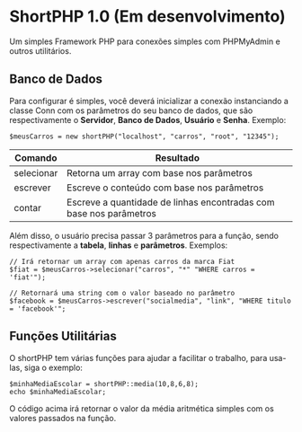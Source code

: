 # ShortPHP 1.0 (Em desenvolvimento)
Um simples Framework PHP para conexões simples com PHPMyAdmin e outros utilitários.

## Banco de Dados
Para configurar é simples, você deverá inicializar a conexão instanciando a classe Conn com os parâmetros do seu banco de dados, que são respectivamente o **Servidor**, **Banco de Dados**, **Usuário** e **Senha**.
Exemplo:

    $meusCarros = new shortPHP("localhost", "carros", "root", "12345");

|Comando| Resultado |
|--|--|
| selecionar | Retorna um array com base nos parâmetros |
| escrever| Escreve o conteúdo com base nos parâmetros |
| contar| Escreve a quantidade de linhas encontradas com base nos parâmetros |

Além disso, o usuário precisa passar 3 parâmetros para a função, sendo respectivamente a **tabela**, **linhas** e **parâmetros**.
Exemplos:

    // Irá retornar um array com apenas carros da marca Fiat
    $fiat = $meusCarros->selecionar("carros", "*" "WHERE carros = 'fiat'");
    
    // Retornará uma string com o valor baseado no parâmetro
    $facebook = $meusCarros->escrever("socialmedia", "link", "WHERE titulo = 'facebook'";
    
  ## Funções Utilitárias
O shortPHP tem várias funções para ajudar a facilitar o trabalho, para usa-las, siga o exemplo:

    $minhaMediaEscolar = shortPHP::media(10,8,6,8);
    echo $minhaMediaEscolar;
O código acima irá retornar o valor da média aritmética simples com os valores passados na função.
